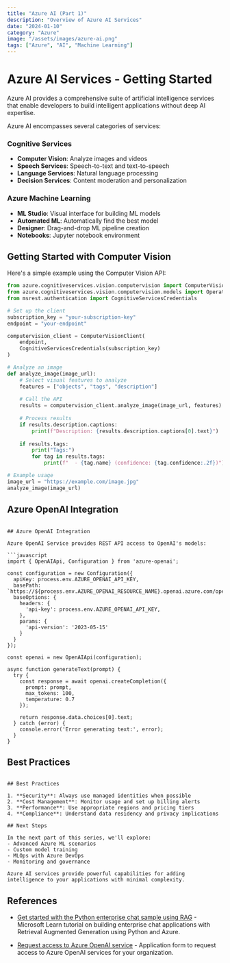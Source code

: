 ```yaml
---
title: "Azure AI (Part 1)"
description: "Overview of Azure AI Services"
date: "2024-01-10"
category: "Azure"
image: "/assets/images/azure-ai.png"
tags: ["Azure", "AI", "Machine Learning"]
---
```


# Azure AI Services - Getting Started

Azure AI provides a comprehensive suite of artificial intelligence services that enable developers to build intelligent applications without deep AI expertise.

Azure AI encompasses several categories of services:

### Cognitive Services
- **Computer Vision**: Analyze images and videos
- **Speech Services**: Speech-to-text and text-to-speech
- **Language Services**: Natural language processing
- **Decision Services**: Content moderation and personalization

### Azure Machine Learning
- **ML Studio**: Visual interface for building ML models
- **Automated ML**: Automatically find the best model
- **Designer**: Drag-and-drop ML pipeline creation
- **Notebooks**: Jupyter notebook environment

## Getting Started with Computer Vision

Here's a simple example using the Computer Vision API:

```python
from azure.cognitiveservices.vision.computervision import ComputerVisionClient
from azure.cognitiveservices.vision.computervision.models import OperationStatusCodes
from msrest.authentication import CognitiveServicesCredentials

# Set up the client
subscription_key = "your-subscription-key"
endpoint = "your-endpoint"

computervision_client = ComputerVisionClient(
    endpoint, 
    CognitiveServicesCredentials(subscription_key)
)

# Analyze an image
def analyze_image(image_url):
    # Select visual features to analyze
    features = ["objects", "tags", "description"]
    
    # Call the API
    results = computervision_client.analyze_image(image_url, features)
    
    # Process results
    if results.description.captions:
        print(f"Description: {results.description.captions[0].text}")
    
    if results.tags:
        print("Tags:")
        for tag in results.tags:
            print(f"  - {tag.name} (confidence: {tag.confidence:.2f})")

# Example usage
image_url = "https://example.com/image.jpg"
analyze_image(image_url)
```

## Azure OpenAI Integration
```

## Azure OpenAI Integration

Azure OpenAI Service provides REST API access to OpenAI's models:

```javascript
import { OpenAIApi, Configuration } from 'azure-openai';

const configuration = new Configuration({
  apiKey: process.env.AZURE_OPENAI_API_KEY,
  basePath: `https://${process.env.AZURE_OPENAI_RESOURCE_NAME}.openai.azure.com/openai/deployments/${process.env.AZURE_OPENAI_DEPLOYMENT_NAME}`,
  baseOptions: {
    headers: {
      'api-key': process.env.AZURE_OPENAI_API_KEY,
    },
    params: {
      'api-version': '2023-05-15'
    }
  }
});

const openai = new OpenAIApi(configuration);

async function generateText(prompt) {
  try {
    const response = await openai.createCompletion({
      prompt: prompt,
      max_tokens: 100,
      temperature: 0.7
    });
    
    return response.data.choices[0].text;
  } catch (error) {
    console.error('Error generating text:', error);
  }
}
```

## Best Practices

```

## Best Practices

1. **Security**: Always use managed identities when possible
2. **Cost Management**: Monitor usage and set up billing alerts
3. **Performance**: Use appropriate regions and pricing tiers
4. **Compliance**: Understand data residency and privacy implications

## Next Steps

In the next part of this series, we'll explore:
- Advanced Azure ML scenarios
- Custom model training
- MLOps with Azure DevOps
- Monitoring and governance

Azure AI services provide powerful capabilities for adding intelligence to your applications with minimal complexity.
```

## References

- [Get started with the Python enterprise chat sample using RAG](https://learn.microsoft.com/en-us/azure/developer/python/get-started-app-chat-template?tabs=github-codespaces) - Microsoft Learn tutorial on building enterprise chat applications with Retrieval Augmented Generation using Python and Azure.

- [Request access to Azure OpenAI service](https://customervoice.microsoft.com/Pages/ResponsePage.aspx?id=v4j5cvGGr0GRqy180BHbR7en2Ais5pxKtso_Pz4b1_xUNTZBNzRKNlVQSFhZMU9aV09EVzYxWFdORCQlQCN0PWcu) - Application form to request access to Azure OpenAI services for your organization.

